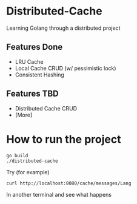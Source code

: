 # Distributed-Cache
Learning Golang through a distributed project
## Features Done
- LRU Cache
- Local Cache CRUD (w/ pessimistic lock)
- Consistent Hashing
## Features TBD
- Distributed Cache CRUD
- [More]
# How to run the project
```
go build
./distributed-cache
```
Try (for example)
```
curl http://localhost:8080/cache/messages/Lang
```
In another terminal and see what happens 